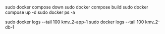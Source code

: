 sudo docker compose down
sudo docker compose build
sudo docker compose up -d
sudo docker ps -a

sudo docker logs --tail 100 kmv_2-app-1
sudo docker logs --tail 100 kmv_2-db-1
